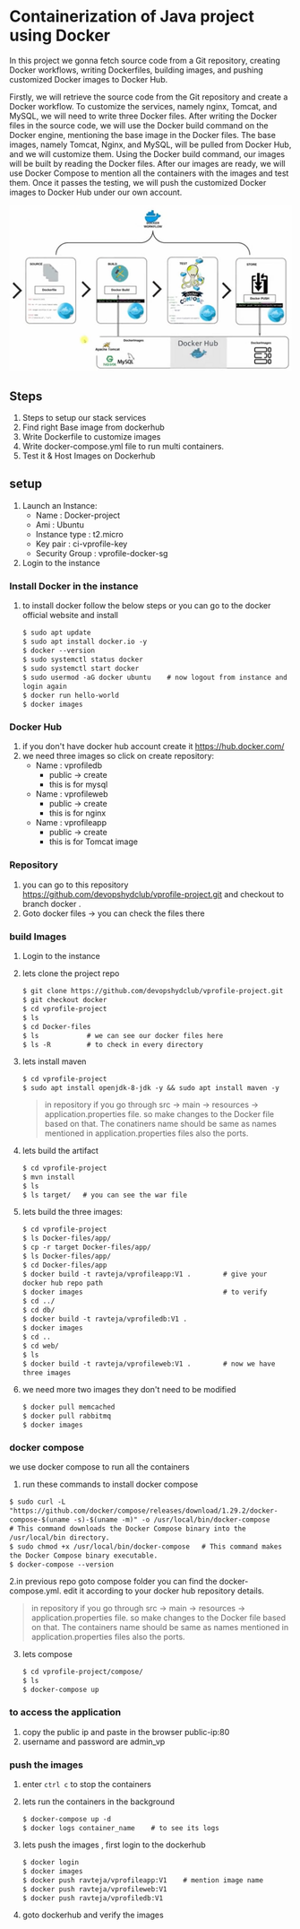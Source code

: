 # Containerization of Java project using Docker

In this project we gonna fetch source code from a Git repository, creating Docker workflows, writing Dockerfiles, building images, and pushing customized Docker images to Docker Hub.

Firstly, we will retrieve the source code from the Git repository and create a Docker workflow. To customize the services, namely nginx, Tomcat, and MySQL, we will need to write three Docker files. After writing the Docker files in the source code, we will use the Docker build command on the Docker engine, mentioning the base image in the Docker files. The base images, namely Tomcat, Nginx, and MySQL, will be pulled from Docker Hub, and we will customize them. Using the Docker build command, our images will be built by reading the Docker files. After our images are ready, we will use Docker Compose to mention all the containers with the images and test them. Once it passes the testing, we will push the customized Docker images to Docker Hub under our own account.

![Architecture flow](./images/architecture.jpg)

## Steps

1. Steps to setup our stack services
2. Find right Base image from dockerhub
3. Write Dockerfile to customize images
4. Write docker-compose.yml file to run multi containers.
5. Test it & Host Images on Dockerhub

## setup

1. Launch an Instance:
   * Name : Docker-project
   * Ami : Ubuntu
   * Instance type : t2.micro
   * Key pair : ci-vprofile-key
   * Security Group : vprofile-docker-sg
2. Login to the instance 

### Install Docker in the instance

1. to install docker follow the below steps or you can go to the docker official website and install

   ```console
   $ sudo apt update
   $ sudo apt install docker.io -y
   $ docker --version
   $ sudo systemctl status docker
   $ sudo systemctl start docker
   $ sudo usermod -aG docker ubuntu    # now logout from instance and login again
   $ docker run hello-world
   $ docker images
   ``` 

### Docker Hub

1. if you don't have docker hub account create it <https://hub.docker.com/>
2. we need three images so click on create repository:
   * Name : vprofiledb
     * public -> create
     * this is for mysql
   * Name : vprofileweb
     * public -> create
     * this is for nginx
   * Name : vprofileapp 
     * public -> create
     * this is for Tomcat image
  
### Repository

1. you can go to this repository <https://github.com/devopshydclub/vprofile-project.git> and checkout to branch docker .
2. Goto docker files -> you can check the files there

### build Images

1. Login to the instance
2. lets clone the project repo

   ```console
   $ git clone https://github.com/devopshydclub/vprofile-project.git
   $ git checkout docker
   $ cd vprofile-project
   $ ls
   $ cd Docker-files
   $ ls            # we can see our docker files here
   $ ls -R         # to check in every directory
   ```

3. lets install maven
 
   ```console
   $ cd vprofile-project
   $ sudo apt install openjdk-8-jdk -y && sudo apt install maven -y
   ```

   > in repository if you go through src -> main -> resources -> application.properties file. so make changes to the Docker file based on that. The conatiners name should be same as names mentioned in application.properties files also the ports.

4. lets build the artifact

   ```console
   $ cd vprofile-project
   $ mvn install
   $ ls
   $ ls target/   # you can see the war file
   ```

5. lets build the three images:
   
   ```console
   $ cd vprofile-project
   $ ls Docker-files/app/
   $ cp -r target Docker-files/app/
   $ ls Docker-files/app/
   $ cd Docker-files/app
   $ docker build -t ravteja/vprofileapp:V1 .        # give your docker hub repo path
   $ docker images                                   # to verify
   $ cd ../
   $ cd db/
   $ docker build -t ravteja/vprofiledb:V1 .
   $ docker images
   $ cd ..
   $ cd web/
   $ ls
   $ docker build -t ravteja/vprofileweb:V1 .        # now we have three images
   ```

6. we need more two images they don't need to be modified

   ```console
   $ docker pull memcached
   $ docker pull rabbitmq
   $ docker images
   ```

### docker compose

we use docker compose to run all the containers

1. run these commands to install docker compose

  ```console
  $ sudo curl -L "https://github.com/docker/compose/releases/download/1.29.2/docker-compose-$(uname -s)-$(uname -m)" -o /usr/local/bin/docker-compose     # This command downloads the Docker Compose binary into the /usr/local/bin directory.
  $ sudo chmod +x /usr/local/bin/docker-compose   # This command makes the Docker Compose binary executable.
  $ docker-compose --version
  ```

2.in previous repo goto compose folder you can find the docker-compose.yml. edit it according to your docker hub repository details.
  
  > in repository if you go through src -> main -> resources -> application.properties file. so make changes to the Docker file based on that. The containers name should be same as names mentioned in application.properties files also the ports.

3. lets compose

   ```console
   $ cd vprofile-project/compose/
   $ ls
   $ docker-compose up
   ```

### to access the application

1. copy the public ip and paste in the browser public-ip:80
2. username and password are admin_vp

### push the images

1. enter `ctrl c` to stop the containers
2. lets run the containers in the background

   ```console
   $ docker-compose up -d
   $ docker logs container_name    # to see its logs
   ```

3. lets push the images , first login to the dockerhub

   ```console
   $ docker login
   $ docker images
   $ docker push ravteja/vprofileapp:V1    # mention image name
   $ docker push ravteja/vprofileweb:V1 
   $ docker push ravteja/vprofiledb:V1 
   ```

4. goto dockerhub and verify the images 

